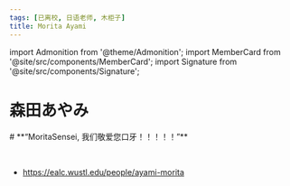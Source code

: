 ```yaml
---
tags: [已离校, 日语老师, 木柜子]
title: Morita Ayami
---
```


import Admonition from '@theme/Admonition';
import MemberCard from '@site/src/components/MemberCard';
import Signature from '@site/src/components/Signature';

# 森田あやみ

<Admonition type="tip" icon="🗄" title="进条目啥都别说，先一起喊：">
# **“MoritaSensei, 我们敬爱您口牙！！！！！”**
</Admonition>

<MemberCard
  name="月之森的仓田真白本人"
  subtitle="Author"
  avatar="https://lain.bgm.tv/pic/user/c/000/83/12/831297.jpg"
  link="https://bgm.tv/user/831297"
/>

<br />

-   https://ealc.wustl.edu/people/ayami-morita
